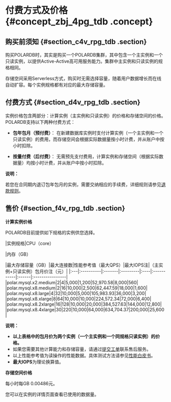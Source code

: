 # 付费方式及价格 {#concept_zbj_4pg_tdb .concept}

## 购买前须知 {#section_c4v_rpg_tdb .section}

购买POLARDB时，其实是购买一个POLARDB集群，其中包含一个主实例和一个只读实例，以提供Active-Active高可用服务能力。集群中主实例和只读实例的规格相同。

存储空间采用Serverless方式，购买时无需选择容量，随着用户数据增长而在线自动扩容。每个实例规格都有对应的最大存储容量。

## 付费方式 {#section_d4v_rpg_tdb .section}

实例价格包含两部分：计算实例（主实例和只读实例）的价格和存储空间的价格。POLARDB支持以下两种付费方式：

-   **包年包月（预付费）**： 在新建数据库实例时支付计算实例（一个主实例和一个只读实例）的费用，而存储空间会根据实际数据量按小时计费，并从账户中按小时扣除。

-   **按量付费（后付费）**： 无需预先支付费用，计算实例和存储空间（根据实际数据量）均按小时计费，并从账户中按小时扣除。


**说明：** 

若您在合同期内退订包年包月的实例，需要交纳相应的手续费，详细规则请参见[退款规则](https://help.aliyun.com/knowledge_detail/37096.html)。

## 售价 {#section_f4v_rpg_tdb .section}

**计算实例价格**

POLARDB目前提供如下规格的实例供您选择。

|实例规格|CPU（core）

|内存（GB）

|最大存储容量（GB）|最大连接数|性能参考值（最大QPS）|最大IOPS注|（主实例+只读实例）包月价注（元）|
|:---|:----------|:-------|:---------|:----|:-----------|:------|:----------------|
|polar.mysql.x2.medium|2|4|5,000|1,200|52,970.58|8,000|560|
|polar.mysql.x8.medium|2|16|10,000|2,500|62,447.59|18,000|1,600|
|polar.mysql.x8.large|4|32|10,000|5,000|105,983.93|36,000|3,200|
|polar.mysql.x8.xlarge|8|64|10,000|10,000|224,572.34|72,000|6,400|
|polar.mysql.x8.2xlarge|16|128|10,000|20,000|384,527.63|144,000|12,800|
|polar.mysql.x8.4xlarge|30|220|10,000|64,000|634,704.37|200,000|25,600|

**说明：** 

-   **以上表格中的包月价为两个实例（一个主实例和一个同规格只读实例）的价格。**
-   如果您需要其他计算能力和存储容量，请通过[提交工单](https://selfservice.console.aliyun.com/ticket/createIndex)联系售后服务。
-   以上性能参考值为读操作的性能数据。具体测试方法请参见[性能白皮书](../../../../cn.zh-CN/性能白皮书/性能白皮书.md)。
-   **最大IOPS**为理论换算值。

**存储空间价格**

每小时每GB 0.00486元。

您可以在实例的详情页面查看已使用的数据量。

